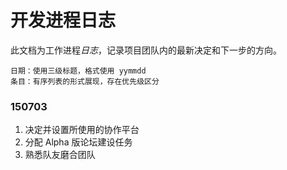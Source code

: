 # 开发进程日志

此文档为工作进程*日志*，记录项目团队内的最新决定和下一步的方向。

```
日期：使用三级标题，格式使用 yymmdd
条目：有序列表的形式展现，存在优先级区分
```

### 150703

1. 决定并设置所使用的协作平台
1. 分配 Alpha 版论坛建设任务
1. 熟悉队友磨合团队
